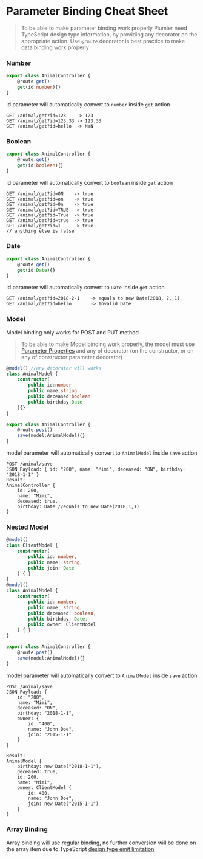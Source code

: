 # Parameter Binding Cheat Sheet

> To be able to make parameter binding work properly Plumier need TypeScript design type information, by providing any decorator on the appropriate action. Use `@route` decorator is best practice to make data binding work properly

### Number

```typescript
export class AnimalController {
    @route.get()
    get(id:number){}
}
```
id parameter will automatically convert to `number` inside `get` action
```
GET /animal/get?id=123    -> 123
GET /animal/get?id=123.33 -> 123.33
GET /animal/get?id=hello  -> NaN 
```

### Boolean
```typescript
export class AnimalController {
    @route.get()
    get(id:boolean){}
}
```
id parameter will automatically convert to `boolean` inside `get` action
```
GET /animal/get?id=ON    -> true
GET /animal/get?id=on    -> true
GET /animal/get?id=On    -> true
GET /animal/get?id=TRUE  -> true
GET /animal/get?id=True  -> true
GET /animal/get?id=true  -> true
GET /animal/get?id=1     -> true
// anything else is false
```

### Date
```typescript
export class AnimalController {
    @route.get()
    get(id:Date){}
}
```
id parameter will automatically convert to `Date` inside `get` action
```
GET /animal/get?id=2018-2-1    -> equals to new Date(2018, 2, 1)
GET /animal/get?id=hello       -> Invalid Date
```


### Model
Model binding only works for POST and PUT method

> To be able to make Model binding work properly, the model must use [Parameter Properties](https://www.typescriptlang.org/docs/handbook/classes.html#parameter-properties) and any of decorator (on the constructor, or on any of constructor parameter decorator)

```typescript
@model() //any decorator will works
class AnimalModel {
    constructor(
        public id:number
        public name:string
        public deceased:boolean
        public birthday:Date
    ){}
}

export class AnimalController {
    @route.post()
    save(model:AnimalModel){}
}
```
model parameter will automatically convert to `AnimalModel` inside `save` action
```
POST /animal/save
JSON Payload: { id: "200", name: "Mimi", deceased: "ON", birthday: "2018-1-1" }
Result: 
AnimalController {
    id: 200,
    name: "Mimi",
    deceased: true,
    birthday: Date //equals to new Date(2018,1,1)
}
```

### Nested Model
```typescript
@model()
class ClientModel {
    constructor(
        public id: number,
        public name: string,
        public join: Date
    ) { }
}
@model()
class AnimalModel {
    constructor(
        public id: number,
        public name: string,
        public deceased: boolean,
        public birthday: Date,
        public owner: ClientModel
    ) { }
}

export class AnimalController {
    @route.post()
    save(model:AnimalModel){}
}
```
model parameter will automatically convert to `AnimalModel` inside `save` action
```
POST /animal/save
JSON Payload: {
    id: "200",
    name: "Mimi",
    deceased: "ON",
    birthday: "2018-1-1",
    owner: {
        id: "400",
        name: "John Doe",
        join: "2015-1-1"
    }
}

Result: 
AnimalModel {
    birthday: new Date("2018-1-1"), 
    deceased: true, 
    id: 200, 
    name: "Mimi",
    owner: ClientModel {
        id: 400,
        name: "John Doe",
        join: new Date("2015-1-1")
    }
}
```

### Array Binding
Array binding will use regular binding, no further conversion will be done on the array item due to TypeScript [design type emit limitation](https://github.com/Microsoft/TypeScript/issues/12463)

